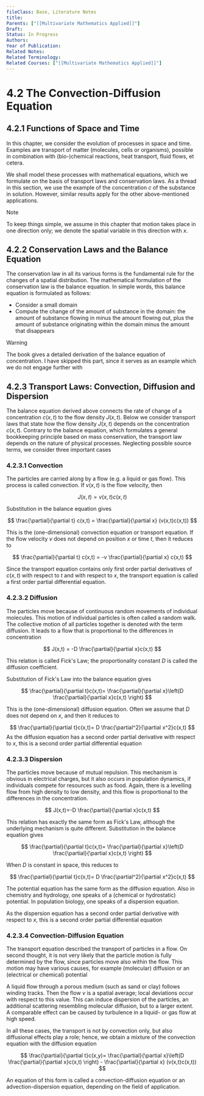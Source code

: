 ```yaml
---
fileClass: Base, Literature Notes
title: 
Parents: ["[[Multivariate Mathematics Applied]]"]
Draft: 
Status: In Progress
Authors: 
Year of Publication: 
Related Notes: 
Related Terminology: 
Related Courses: ["[[Multivariate Mathematics Applied]]"]
---
```

# 4.2 The Convection-Diffusion Equation
## 4.2.1 Functions of Space and Time
In this chapter, we consider the evolution of processes in space and time. Examples are transport of matter (molecules, cells or organisms), possible in combination with (bio-)chemical reactions, heat transport, fluid flows, et cetera.

We shall model these processes with mathematical equations, which we formulate on the basis of transport laws and conservation laws. As a thread in this section, we use the example of the concentration $c$ of the substance in solution. However, similar results apply for the other above-mentioned applications. 

>[!Note]
>To keep things simple, we assume in this chapter that motion takes place in one direction only; we denote the spatial variable in this direction with $x$. 

## 4.2.2 Conservation Laws and the Balance Equation
The conservation law in all its various forms is the fundamental rule for the changes of a spatial distribution. The mathematical formulation of the conservation law is the balance equation. In simple words, this balance equation is formulated as follows:
- Consider a small domain
- Compute the change of the amount of substance in the domain: the amount of substance flowing in minus the amount flowing out, plus the amount of substance originating within the domain minus the amount that disappears

>[!Warning]
>The book gives a detailed derivation of the balance equation of concentration. I have skipped this part, since it serves as an example which we do not engage further with


## 4.2.3 Transport Laws: Convection, Diffusion and Dispersion
The balance equation derived above connects the rate of change of a concentration $c(x,t)$ to the flow density $J(x,t)$. Below we consider transport laws that state how the flow density $J(x,t)$ depends on the concentration $c(x,t)$. Contrary to the balance equation, which formulates a general bookkeeping principle based on mass conservation, the transport law depends on the nature of physical processes. Neglecting possible source terms, we consider three important cases

### 4.2.3.1 Convection
The particles are carried along by a flow (e.g. a liquid or gas flow). This process is called convection. If $v(x,t)$ is the flow velocity, then

$$
J(x,t) = v(x,t)c(x,t)
$$

Substitution in the balance equation gives

$$
\frac{\partial}{\partial t} c(x,t) = \frac{\partial}{\partial x} (v(x,t)c(x,t))
$$

This is the (one-dimensional) convection equation or transport equation. If the flow velocity $v$ does not depend on position $x$ or time $t$, then it reduces to

$$
\frac{\partial}{\partial t} c(x,t) = -v \frac{\partial}{\partial x} c(x,t)
$$

Since the transport equation contains only first order partial derivatives of $c(x,t)$ with respect to $t$ and with respect to $x$, the transport equation is called a first order partial differential equation. 

### 4.2.3.2 Diffusion
The particles move because of continuous random movements of individual molecules. This motion of individual particles is often called a random walk. The collective motion of all particles together is denoted with the term diffusion. It leads to a flow that is proportional to the differences in concentration

$$
J(x,t) = -D \frac{\partial}{\partial x}c(x,t)
$$

This relation is called Fick's Law; the proportionality constant $D$ is called the diffusion coefficient. 

Substitution of Fick's Law into the balance equation gives

$$
\frac{\partial}{\partial t}c(x,t)= \frac{\partial}{\partial x}\left(D \frac{\partial}{\partial x}c(x,t) \right)
$$

This is the (one-dimensional) diffusion equation. Often we assume that $D$ does not depend on $x$, and then it reduces to

$$
\frac{\partial}{\partial t}c(x,t)= D \frac{\partial^2}{\partial x^2}c(x,t)
$$
As the diffusion equation has a second order partial derivative with respect to $x$, this is a second order partial differential equation
### 4.2.3.3 Dispersion
The particles move because of mutual repulsion. This mechanism is obvious in electrical charges, but it also occurs in population dynamics, if individuals compete for resources such as food. Again, there is a levelling flow from high density to low density, and this flow is proportional to the differences in the concentration. 

$$
J(x,t)=-D \frac{\partial}{\partial x}c(x,t)
$$

This relation has exactly the same form as Fick's Law, although the underlying mechanism is quite different. Substitution in the balance equation gives

$$
\frac{\partial}{\partial t}c(x,t)= \frac{\partial}{\partial x}\left(D \frac{\partial}{\partial x}c(x,t) \right)
$$

When $D$ is constant in space, this reduces to

$$
\frac{\partial}{\partial t}c(x,t)= D \frac{\partial^2}{\partial x^2}c(x,t)
$$

The potential equation has the same form as the diffusion equation. Also in chemistry and hydrology, one speaks of a (chemical or hydrostatic) potential. In population biology, one speaks of a dispersion equation. 

As the dispersion equation has a second order partial derivative with respect to $x$, this is a second order partial differential equation

### 4.2.3.4 Convection-Diffusion Equation
The transport equation described the transport of particles in a flow. On second thought, it is not very likely that the particle motion is fully determined by the flow, since particles move also within the flow. This motion may have various causes, for example (molecular) diffusion or an (electrical or chemical) potential

A liquid flow through a porous medium (such as sand or clay) follows winding tracks. Then the flow $v$ is a spatial average; local deviations occur with respect to this value. This can induce dispersion of the particles, an additional scattering resembling molecular diffusion, but to a larger extent. A comparable effect can be caused by turbulence in a liquid- or gas flow at high speed.

In all these cases, the transport is not by convection only, but also diffusional effects play a role; hence, we obtain a mixture of the convection equation with the diffusion equation

$$
\frac{\partial}{\partial t}c(x,y)= \frac{\partial}{\partial x}\left(D \frac{\partial}{\partial x}c(x,t) \right) - \frac{\partial}{\partial x} (v(x,t)c(x,t))
$$

An equation of this form is called a convection-diffusion equation or an advection-dispersion equation, depending on the field of application. 